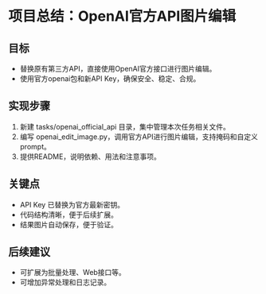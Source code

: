 # 项目总结：OpenAI官方API图片编辑

## 目标
- 替换原有第三方API，直接使用OpenAI官方接口进行图片编辑。
- 使用官方openai包和新API Key，确保安全、稳定、合规。

## 实现步骤
1. 新建 tasks/openai_official_api 目录，集中管理本次任务相关文件。
2. 编写 openai_edit_image.py，调用官方API进行图片编辑，支持掩码和自定义prompt。
3. 提供README，说明依赖、用法和注意事项。

## 关键点
- API Key 已替换为官方最新密钥。
- 代码结构清晰，便于后续扩展。
- 结果图片自动保存，便于验证。

## 后续建议
- 可扩展为批量处理、Web接口等。
- 可增加异常处理和日志记录。 